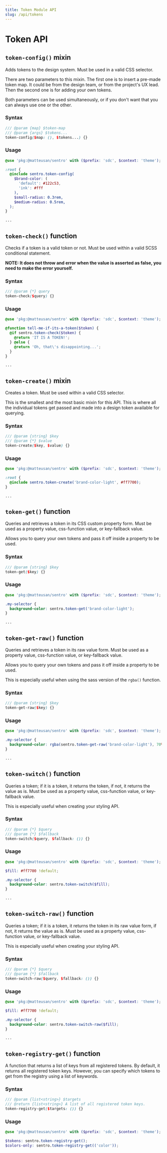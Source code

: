```yaml
---
title: Token Module API
slug: /api/tokens
---
```


# Token API

## `token-config()` mixin

Adds tokens to the design system. Must be used in a valid CSS selector.

There are two parameters to this mixin. The first one is to insert a pre-made token map. It could be from the design
team, or from the project's UX lead. Then the second one is for adding your own tokens.

Both parameters can be used simultaneously, or if you don't want that you can always use one or the other.

### Syntax

```scss
/// @param {map} $token-map
/// @param {args} $tokens...
token-config($map: (), $tokens...) {}
```

### Usage

```scss
@use 'pkg:@matteusan/sentro' with ($prefix: 'sdc', $context: 'theme');

:root {
  @include sentro.token-config(
    $brand-color: (
      'default': #122c53,
      'ink': #fff
    ),
    $small-radius: 0.3rem,
    $medium-radius: 0.5rem,
  );
}

...
```

## `token-check()` function

Checks if a token is a valid token or not. Must be used within a valid SCSS conditional statement.

**NOTE: It does not throw and error when the value is asserted as false, you need to make the error yourself.**

### Syntax

```scss
/// @param {*} query
token-check($query) {}
```

### Usage

```scss
@use 'pkg:@matteusan/sentro' with ($prefix: 'sdc', $context: 'theme');

@function tell-me-if-its-a-token($token) {
  @if sentro.token-check($token) {
    @return 'IT IS A TOKEN!';
  } @else {
    @return 'Oh, that\'s disappointing...';
  }
}

...
```

## `token-create()` mixin

Creates a token. Must be used within a valid CSS selector.

This is the smallest and the most basic mixin for this API. This is where all the individual tokens get passed and made
into a design token available for querying.

### Syntax

```scss
/// @param {string} $key
/// @param {*} $value
token-create($key, $value) {}
```

### Usage

```scss
@use 'pkg:@matteusan/sentro' with ($prefix: 'sdc', $context: 'theme');

:root {
  @include sentro.token-create('brand-color-light', #ff7700);
}

...
```

## `token-get()` function

Queries and retrieves a token in its CSS custom property form. Must be used as a property value, css-function value, or
key-fallback value.

Allows you to query your own tokens and pass it off inside a property to be used.

### Syntax

```scss
/// @param {string} $key
token-get($key) {}
```

### Usage

```scss
@use 'pkg:@matteusan/sentro' with ($prefix: 'sdc', $context: 'theme');

.my-selector {
  background-color: sentro.token-get('brand-color-light');
}

...
```

## `token-get-raw()` function

Queries and retrieves a token in its raw value form. Must be used as a property value, css-function value, or
key-fallback value.

Allows you to query your own tokens and pass it off inside a property to be used.

This is especially useful when using the sass version of the `rgba()` function.

### Syntax

```scss
/// @param {string} $key
token-get-raw($key) {}
```

### Usage

```scss
@use 'pkg:@matteusan/sentro' with ($prefix: 'sdc', $context: 'theme');

.my-selector {
  background-color: rgba(sentro.token-get-raw('brand-color-light'), 70%);
}

...
```

## `token-switch()` function

Queries a token; if it is a token, it returns the token, if not, it returns the value as is. Must be used as a property
value, css-function value, or key-fallback value.

This is especially useful when creating your styling API.

### Syntax
```scss
/// @param {*} $query
/// @param {*} $fallback
token-switch($query, $fallback: ()) {}
```
### Usage
```scss
@use 'pkg:@matteusan/sentro' with ($prefix: 'sdc', $context: 'theme');

$fill: #ff7700 !default;

.my-selector {
  background-color: sentro.token-switch($fill);
}

...
```

## `token-switch-raw()` function

Queries a token; if it is a token, it returns the token in its raw value form, if not, it returns the value as is. Must be
used as a property value, css-function value, or key-fallback value.

This is especially useful when creating your styling API.

### Syntax

```scss
/// @param {*} $query
/// @param {*} $fallback
token-switch-raw($query, $fallback: ()) {}
```

### Usage

```scss
@use 'pkg:@matteusan/sentro' with ($prefix: 'sdc', $context: 'theme');

$fill: #ff7700 !default;

.my-selector {
  background-color: sentro.token-switch-raw($fill);
}

...
```

## `token-registry-get()` function

A function that returns a list of keys from all registered tokens. By default, it returns all registered token keys. However, you can specify which tokens to get from the registry using a list of keywords.

### Syntax
```scss
/// @param {list<string>} $targets
/// @return {list<string>} A list of all registered token keys.
token-registry-get($targets: ()) {}
```

### Usage
```scss
@use 'pkg:@matteusan/sentro' with ($prefix: 'sdc', $context: 'theme');

$tokens: sentro.token-registry-get();
$colors-only: sentro.token-registry-get(('color'));
```